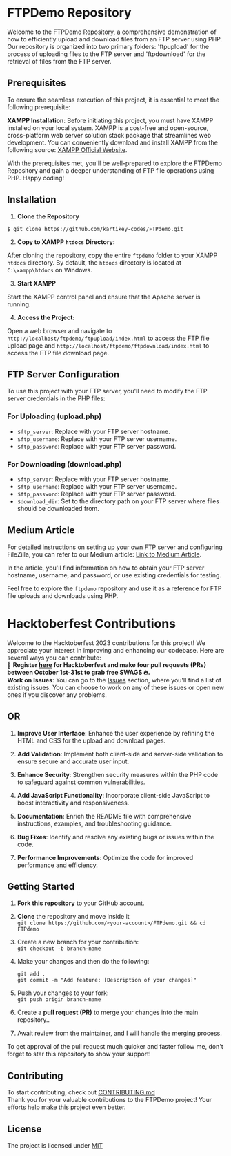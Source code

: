 # FTPDemo Repository
Welcome to the FTPDemo Repository, a comprehensive demonstration of how to efficiently upload and download files from an FTP server using PHP. Our repository is organized into two primary folders: 'ftpupload' for the process of uploading files to the FTP server and 'ftpdownload' for the retrieval of files from the FTP server.

## Prerequisites

To ensure the seamless execution of this project, it is essential to meet the following prerequisite:

**XAMPP Installation**: Before initiating this project, you must have XAMPP installed on your local system. XAMPP is a cost-free and open-source, cross-platform web server solution stack package that streamlines web development. You can conveniently download and install XAMPP from the following source: [XAMPP Official Website](https://www.apachefriends.org/index.html).

With the prerequisites met, you'll be well-prepared to explore the FTPDemo Repository and gain a deeper understanding of FTP file operations using PHP. Happy coding!


## Installation

1. **Clone the Repository**
```
$ git clone https://github.com/kartikey-codes/FTPdemo.git
```
2. **Copy to XAMPP `htdocs` Directory:**

After cloning the repository, copy the entire `ftpdemo` folder to your XAMPP `htdocs` directory. By default, the `htdocs` directory is located at `C:\xampp\htdocs` on Windows.

3. **Start XAMPP**

Start the XAMPP control panel and ensure that the Apache server is running.

4. **Access the Project:**

Open a web browser and navigate to `http://localhost/ftpdemo/ftpupload/index.html` to access the FTP file upload page and `http://localhost/ftpdemo/ftpdownload/index.html` to access the FTP file download page.

## FTP Server Configuration

To use this project with your FTP server, you'll need to modify the FTP server credentials in the PHP files:

### For Uploading (upload.php)

- `$ftp_server`: Replace with your FTP server hostname.
- `$ftp_username`: Replace with your FTP server username.
- `$ftp_password`: Replace with your FTP server password.

### For Downloading (download.php)

- `$ftp_server`: Replace with your FTP server hostname.
- `$ftp_username`: Replace with your FTP server username.
- `$ftp_password`: Replace with your FTP server password.
- `$download_dir`: Set to the directory path on your FTP server where files should be downloaded from.

## Medium Article

For detailed instructions on setting up your own FTP server and configuring FileZilla, you can refer to our Medium article: [Link to Medium Article](https://medium.com/mozilla-firefox-club/a-comprehensive-guide-creating-your-own-free-ftp-server-and-mastering-upload-download-with-php-8db5e21ad097).

In the article, you'll find information on how to obtain your FTP server hostname, username, and password, or use existing credentials for testing.

Feel free to explore the `ftpdemo` repository and use it as a reference for FTP file uploads and downloads using PHP.

# Hacktoberfest Contributions

Welcome to the Hacktoberfest 2023 contributions for this project! We appreciate your interest in improving and enhancing our codebase. Here are several ways you can contribute:<br>
📢 **Register [here](https://hacktoberfest.digitalocean.com) for Hacktoberfest and make four pull requests (PRs) between October 1st-31st to grab free SWAGS 🔥.** <br>
**Work on Issues**: You can go to the [Issues](https://github.com/kartikey-codes/FTPdemo/issues) section, where you'll find a list of existing issues. You can choose to work on any of these issues or open new ones if you discover any problems.

##                                                 **OR**

1. **Improve User Interface**: Enhance the user experience by refining the HTML and CSS for the upload and download pages.

2. **Add Validation**: Implement both client-side and server-side validation to ensure secure and accurate user input.

3. **Enhance Security**: Strengthen security measures within the PHP code to safeguard against common vulnerabilities.

4. **Add JavaScript Functionality**: Incorporate client-side JavaScript to boost interactivity and responsiveness.

5. **Documentation**: Enrich the README file with comprehensive instructions, examples, and troubleshooting guidance.

6. **Bug Fixes**: Identify and resolve any existing bugs or issues within the code.

7. **Performance Improvements**: Optimize the code for improved performance and efficiency.

## Getting Started

1. **Fork this repository** to your GitHub account.

2. **Clone** the repository and move inside it   
    `git clone https://github.com/<your-account>/FTPdemo.git && cd FTPdemo`

3. Create a new branch for your contribution:  
     `git checkout -b branch-name`

4. Make your changes and then do the following: 

    `git add .`  
    `git commit -m "Add feature: [Description of your changes]"`

5. Push your changes to your fork:  
     `git push origin branch-name`

6. Create a **pull request (PR)** to merge your changes into the main repository..

7. Await review from the maintainer, and I will handle the merging process.

To get approval of the pull request much quicker and faster follow me, don't forget to star this repository to show your support!

## Contributing

To start contributing, check out [CONTRIBUTING.md](https://github.com/kartikey-codes/FTPdemo/blob/main/CONTRIBUTING.md)  
Thank you for your valuable contributions to the FTPDemo project! Your efforts help make this project even better.

## License

The project is licensed under [MIT](https://github.com/kartikey-codes/FTPdemo/blob/main/LICENSE)


